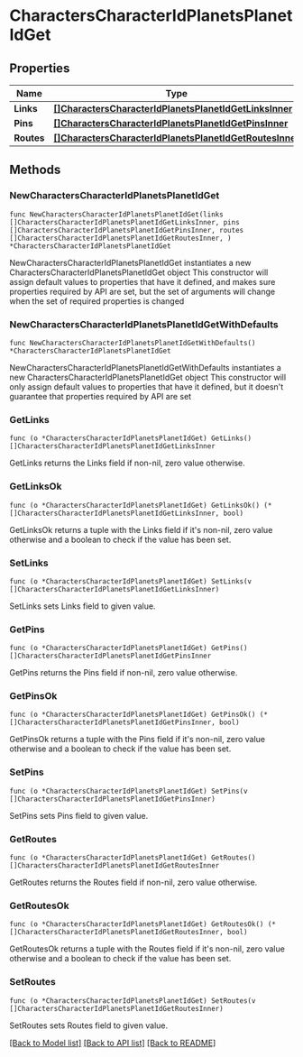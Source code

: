 # CharactersCharacterIdPlanetsPlanetIdGet

## Properties

Name | Type | Description | Notes
------------ | ------------- | ------------- | -------------
**Links** | [**[]CharactersCharacterIdPlanetsPlanetIdGetLinksInner**](CharactersCharacterIdPlanetsPlanetIdGetLinksInner.md) |  | 
**Pins** | [**[]CharactersCharacterIdPlanetsPlanetIdGetPinsInner**](CharactersCharacterIdPlanetsPlanetIdGetPinsInner.md) |  | 
**Routes** | [**[]CharactersCharacterIdPlanetsPlanetIdGetRoutesInner**](CharactersCharacterIdPlanetsPlanetIdGetRoutesInner.md) |  | 

## Methods

### NewCharactersCharacterIdPlanetsPlanetIdGet

`func NewCharactersCharacterIdPlanetsPlanetIdGet(links []CharactersCharacterIdPlanetsPlanetIdGetLinksInner, pins []CharactersCharacterIdPlanetsPlanetIdGetPinsInner, routes []CharactersCharacterIdPlanetsPlanetIdGetRoutesInner, ) *CharactersCharacterIdPlanetsPlanetIdGet`

NewCharactersCharacterIdPlanetsPlanetIdGet instantiates a new CharactersCharacterIdPlanetsPlanetIdGet object
This constructor will assign default values to properties that have it defined,
and makes sure properties required by API are set, but the set of arguments
will change when the set of required properties is changed

### NewCharactersCharacterIdPlanetsPlanetIdGetWithDefaults

`func NewCharactersCharacterIdPlanetsPlanetIdGetWithDefaults() *CharactersCharacterIdPlanetsPlanetIdGet`

NewCharactersCharacterIdPlanetsPlanetIdGetWithDefaults instantiates a new CharactersCharacterIdPlanetsPlanetIdGet object
This constructor will only assign default values to properties that have it defined,
but it doesn't guarantee that properties required by API are set

### GetLinks

`func (o *CharactersCharacterIdPlanetsPlanetIdGet) GetLinks() []CharactersCharacterIdPlanetsPlanetIdGetLinksInner`

GetLinks returns the Links field if non-nil, zero value otherwise.

### GetLinksOk

`func (o *CharactersCharacterIdPlanetsPlanetIdGet) GetLinksOk() (*[]CharactersCharacterIdPlanetsPlanetIdGetLinksInner, bool)`

GetLinksOk returns a tuple with the Links field if it's non-nil, zero value otherwise
and a boolean to check if the value has been set.

### SetLinks

`func (o *CharactersCharacterIdPlanetsPlanetIdGet) SetLinks(v []CharactersCharacterIdPlanetsPlanetIdGetLinksInner)`

SetLinks sets Links field to given value.


### GetPins

`func (o *CharactersCharacterIdPlanetsPlanetIdGet) GetPins() []CharactersCharacterIdPlanetsPlanetIdGetPinsInner`

GetPins returns the Pins field if non-nil, zero value otherwise.

### GetPinsOk

`func (o *CharactersCharacterIdPlanetsPlanetIdGet) GetPinsOk() (*[]CharactersCharacterIdPlanetsPlanetIdGetPinsInner, bool)`

GetPinsOk returns a tuple with the Pins field if it's non-nil, zero value otherwise
and a boolean to check if the value has been set.

### SetPins

`func (o *CharactersCharacterIdPlanetsPlanetIdGet) SetPins(v []CharactersCharacterIdPlanetsPlanetIdGetPinsInner)`

SetPins sets Pins field to given value.


### GetRoutes

`func (o *CharactersCharacterIdPlanetsPlanetIdGet) GetRoutes() []CharactersCharacterIdPlanetsPlanetIdGetRoutesInner`

GetRoutes returns the Routes field if non-nil, zero value otherwise.

### GetRoutesOk

`func (o *CharactersCharacterIdPlanetsPlanetIdGet) GetRoutesOk() (*[]CharactersCharacterIdPlanetsPlanetIdGetRoutesInner, bool)`

GetRoutesOk returns a tuple with the Routes field if it's non-nil, zero value otherwise
and a boolean to check if the value has been set.

### SetRoutes

`func (o *CharactersCharacterIdPlanetsPlanetIdGet) SetRoutes(v []CharactersCharacterIdPlanetsPlanetIdGetRoutesInner)`

SetRoutes sets Routes field to given value.



[[Back to Model list]](../README.md#documentation-for-models) [[Back to API list]](../README.md#documentation-for-api-endpoints) [[Back to README]](../README.md)


